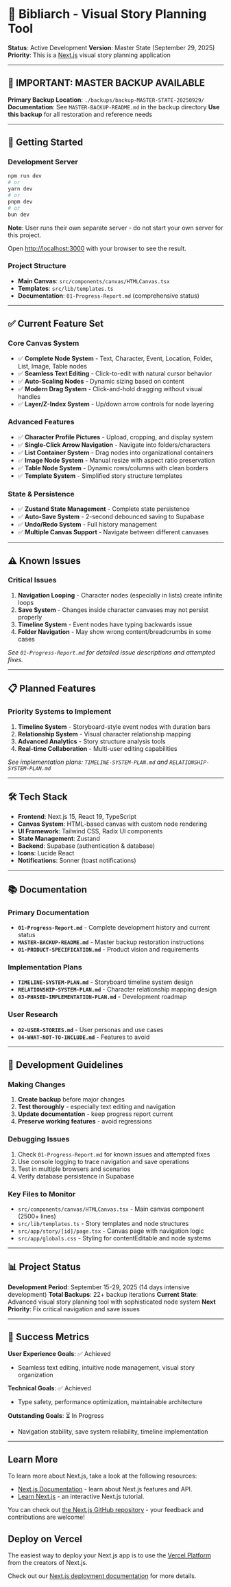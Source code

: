 # 🎨 **Bibliarch - Visual Story Planning Tool**

**Status**: Active Development
**Version**: Master State (September 29, 2025)
**Priority**: This is a [Next.js](https://nextjs.org) visual story planning application

---

## 🚨 **IMPORTANT: MASTER BACKUP AVAILABLE**

**Primary Backup Location**: `./backups/backup-MASTER-STATE-20250929/`
**Documentation**: See `MASTER-BACKUP-README.md` in the backup directory
**Use this backup** for all restoration and reference needs

---

## 🚀 **Getting Started**

### **Development Server**
```bash
npm run dev
# or
yarn dev
# or
pnpm dev
# or
bun dev
```

**Note**: User runs their own separate server - do not start your own server for this project.

Open [http://localhost:3000](http://localhost:3000) with your browser to see the result.

### **Project Structure**
- **Main Canvas**: `src/components/canvas/HTMLCanvas.tsx`
- **Templates**: `src/lib/templates.ts`
- **Documentation**: `01-Progress-Report.md` (comprehensive status)

---

## ✅ **Current Feature Set**

### **Core Canvas System**
- ✅ **Complete Node System** - Text, Character, Event, Location, Folder, List, Image, Table nodes
- ✅ **Seamless Text Editing** - Click-to-edit with natural cursor behavior
- ✅ **Auto-Scaling Nodes** - Dynamic sizing based on content
- ✅ **Modern Drag System** - Click-and-hold dragging without visual handles
- ✅ **Layer/Z-Index System** - Up/down arrow controls for node layering

### **Advanced Features**
- ✅ **Character Profile Pictures** - Upload, cropping, and display system
- ✅ **Single-Click Arrow Navigation** - Navigate into folders/characters
- ✅ **List Container System** - Drag nodes into organizational containers
- ✅ **Image Node System** - Manual resize with aspect ratio preservation
- ✅ **Table Node System** - Dynamic rows/columns with clean borders
- ✅ **Template System** - Simplified story structure templates

### **State & Persistence**
- ✅ **Zustand State Management** - Complete state persistence
- ✅ **Auto-Save System** - 2-second debounced saving to Supabase
- ✅ **Undo/Redo System** - Full history management
- ✅ **Multiple Canvas Support** - Navigate between different canvases

---

## ⚠️ **Known Issues**

### **Critical Issues**
1. **Navigation Looping** - Character nodes (especially in lists) create infinite loops
2. **Save System** - Changes inside character canvases may not persist properly
3. **Timeline System** - Event nodes have typing backwards issue
4. **Folder Navigation** - May show wrong content/breadcrumbs in some cases

*See `01-Progress-Report.md` for detailed issue descriptions and attempted fixes.*

---

## 📋 **Planned Features**

### **Priority Systems to Implement**
1. **Timeline System** - Storyboard-style event nodes with duration bars
2. **Relationship System** - Visual character relationship mapping
3. **Advanced Analytics** - Story structure analysis tools
4. **Real-time Collaboration** - Multi-user editing capabilities

*See implementation plans: `TIMELINE-SYSTEM-PLAN.md` and `RELATIONSHIP-SYSTEM-PLAN.md`*

---

## 🛠️ **Tech Stack**

- **Frontend**: Next.js 15, React 19, TypeScript
- **Canvas System**: HTML-based canvas with custom node rendering
- **UI Framework**: Tailwind CSS, Radix UI components
- **State Management**: Zustand
- **Backend**: Supabase (authentication & database)
- **Icons**: Lucide React
- **Notifications**: Sonner (toast notifications)

---

## 📚 **Documentation**

### **Primary Documentation**
- **`01-Progress-Report.md`** - Complete development history and current status
- **`MASTER-BACKUP-README.md`** - Master backup restoration instructions
- **`01-PRODUCT-SPECIFICATION.md`** - Product vision and requirements

### **Implementation Plans**
- **`TIMELINE-SYSTEM-PLAN.md`** - Storyboard timeline system design
- **`RELATIONSHIP-SYSTEM-PLAN.md`** - Character relationship mapping design
- **`03-PHASED-IMPLEMENTATION-PLAN.md`** - Development roadmap

### **User Research**
- **`02-USER-STORIES.md`** - User personas and use cases
- **`04-WHAT-NOT-TO-INCLUDE.md`** - Features to avoid

---

## 🔧 **Development Guidelines**

### **Making Changes**
1. **Create backup** before major changes
2. **Test thoroughly** - especially text editing and navigation
3. **Update documentation** - keep progress report current
4. **Preserve working features** - avoid regressions

### **Debugging Issues**
1. Check `01-Progress-Report.md` for known issues and attempted fixes
2. Use console logging to trace navigation and save operations
3. Test in multiple browsers and scenarios
4. Verify database persistence in Supabase

### **Key Files to Monitor**
- `src/components/canvas/HTMLCanvas.tsx` - Main canvas component (2500+ lines)
- `src/lib/templates.ts` - Story templates and node structures
- `src/app/story/[id]/page.tsx` - Canvas page with navigation logic
- `src/app/globals.css` - Styling for contentEditable and node systems

---

## 📊 **Project Status**

**Development Period**: September 15-29, 2025 (14 days intensive development)
**Total Backups**: 22+ backup iterations
**Current State**: Advanced visual story planning tool with sophisticated node system
**Next Priority**: Fix critical navigation and save issues

---

## 🎯 **Success Metrics**

**User Experience Goals**: ✅ Achieved
- Seamless text editing, intuitive node management, visual story organization

**Technical Goals**: ✅ Achieved
- Type safety, performance optimization, maintainable architecture

**Outstanding Goals**: ⏳ In Progress
- Navigation stability, save system reliability, timeline implementation

---

## Learn More

To learn more about Next.js, take a look at the following resources:

- [Next.js Documentation](https://nextjs.org/docs) - learn about Next.js features and API.
- [Learn Next.js](https://nextjs.org/learn) - an interactive Next.js tutorial.

You can check out [the Next.js GitHub repository](https://github.com/vercel/next.js) - your feedback and contributions are welcome!

## Deploy on Vercel

The easiest way to deploy your Next.js app is to use the [Vercel Platform](https://vercel.com/new?utm_medium=default-template&filter=next.js&utm_source=create-next-app&utm_campaign=create-next-app-readme) from the creators of Next.js.

Check out our [Next.js deployment documentation](https://nextjs.org/docs/app/building-your-application/deploying) for more details.